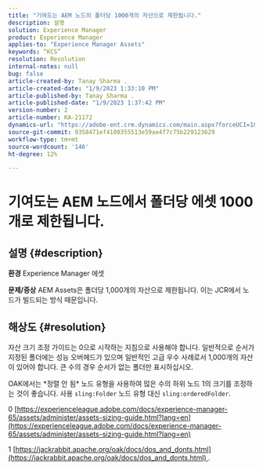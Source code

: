 ```yaml
---
title: "기여도는 AEM 노드의 폴더당 1000개의 자산으로 제한됩니다."
description: 설명
solution: Experience Manager
product: Experience Manager
applies-to: "Experience Manager Assets"
keywords: “KCS”
resolution: Resolution
internal-notes: null
bug: false
article-created-by: Tanay Sharma .
article-created-date: "1/9/2023 1:33:10 PM"
article-published-by: Tanay Sharma .
article-published-date: "1/9/2023 1:37:42 PM"
version-number: 2
article-number: KA-21172
dynamics-url: "https://adobe-ent.crm.dynamics.com/main.aspx?forceUCI=1&pagetype=entityrecord&etn=knowledgearticle&id=7f168827-2290-ed11-aad1-6045bd006793"
source-git-commit: 9358471ef4100355513e59ae4f7c75b229123629
workflow-type: tm+mt
source-wordcount: '146'
ht-degree: 12%

---
```


# 기여도는 AEM 노드에서 폴더당 에셋 1000개로 제한됩니다.

## 설명 {#description}

<b>환경</b>
Experience Manager 에셋


<b>문제/증상</b>
AEM Assets은 폴더당 1,000개의 자산으로 제한됩니다. 이는 JCR에서 노드가 빌드되는 방식 때문입니다.


## 해상도 {#resolution}


자산 크기 조정 가이드는 0으로 시작하는 지침으로 사용해야 합니다. 일반적으로 순서가 지정된 폴더에는 성능 오버헤드가 있으며 일반적인 고급 우수 사례로서 1,000개의 자산이 있어야 합니다. 큰 수의 경우 순서가 없는 폴더만 표시하십시오.

OAK에서는 \*정렬 안 됨\* 노드 유형을 사용하여 많은 수의 하위 노드 1의 크기를 조정하는 것이 좋습니다. 사용 `sling:Folder` 노드 유형 대신 `sling:orderedFolder`.

0 [https://experienceleague.adobe.com/docs/experience-manager-65/assets/administer/assets-sizing-guide.html?lang=en](https://experienceleague.adobe.com/docs/experience-manager-65/assets/administer/assets-sizing-guide.html?lang=en)

1 [https://jackrabbit.apache.org/oak/docs/dos_and_donts.html](https://jackrabbit.apache.org/oak/docs/dos_and_donts.html) .
